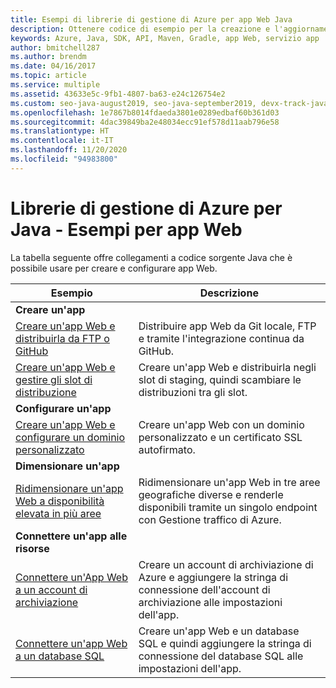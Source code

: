 ```yaml
---
title: Esempi di librerie di gestione di Azure per app Web Java
description: Ottenere codice di esempio per la creazione e l'aggiornamento di app Web di Azure ospitate nel servizio app tramite le librerie di gestione di Azure per Java
keywords: Azure, Java, SDK, API, Maven, Gradle, app Web, servizio app
author: bmitchell287
ms.author: brendm
ms.date: 04/16/2017
ms.topic: article
ms.service: multiple
ms.assetid: 43633e5c-9fb1-4807-ba63-e24c126754e2
ms.custom: seo-java-august2019, seo-java-september2019, devx-track-java
ms.openlocfilehash: 1e7867b8014fdaeda3801e0289edbaf60b361d03
ms.sourcegitcommit: 4dac39849ba2e48034ecc91ef578d11aab796e58
ms.translationtype: HT
ms.contentlocale: it-IT
ms.lasthandoff: 11/20/2020
ms.locfileid: "94983800"
---
```

# <a name="azure-management-libraries-for-java---web-app-samples"></a>Librerie di gestione di Azure per Java - Esempi per app Web 

La tabella seguente offre collegamenti a codice sorgente Java che è possibile usare per creare e configurare app Web.

| Esempio | Descrizione |
|---|---|
| **Creare un'app** ||
| [Creare un'app Web e distribuirla da FTP o GitHub][1] | Distribuire app Web da Git locale, FTP e tramite l'integrazione continua da GitHub. |
| [Creare un'app Web e gestire gli slot di distribuzione][2] | Creare un'app Web e distribuirla negli slot di staging, quindi scambiare le distribuzioni tra gli slot. |
| **Configurare un'app** ||
| [Creare un'app Web e configurare un dominio personalizzato][3] | Creare un'app Web con un dominio personalizzato e un certificato SSL autofirmato. |
| **Dimensionare un'app** ||
| [Ridimensionare un'app Web a disponibilità elevata in più aree][4] | Ridimensionare un'app Web in tre aree geografiche diverse e renderle disponibili tramite un singolo endpoint con Gestione traffico di Azure. | 
| **Connettere un'app alle risorse** ||
| [Connettere un'App Web a un account di archiviazione][5] | Creare un account di archiviazione di Azure e aggiungere la stringa di connessione dell'account di archiviazione alle impostazioni dell'app. |
| [Connettere un'app Web a un database SQL][6] | Creare un'app Web e un database SQL e quindi aggiungere la stringa di connessione del database SQL alle impostazioni dell'app. |

[1]: ./index.yml
[2]: https://github.com/Azure-Samples/app-service-java-manage-staging-and-production-slots-for-web-apps/
[3]: https://github.com/Azure-Samples/app-service-java-manage-web-apps-with-custom-domains/
[4]: https://github.com/Azure-Samples/app-service-java-scale-web-apps-on-linux
[5]: https://github.com/Azure-Samples/app-service-java-manage-storage-connections-for-web-apps/
[6]: https://github.com/Azure-Samples/app-service-java-manage-data-connections-for-web-apps/